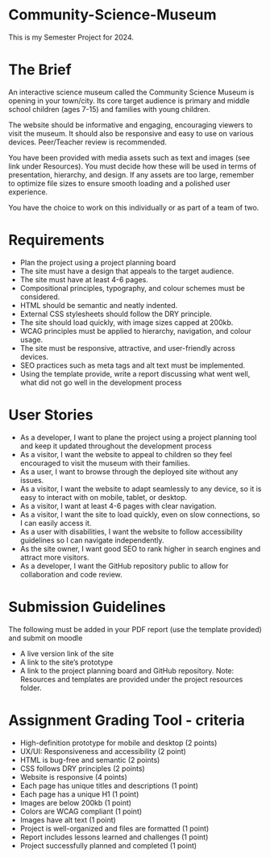# Community-Science-Museum
This is my Semester Project for 2024.

# The Brief
An interactive science museum called the Community Science Museum is opening in your town/city. Its core target audience is primary and middle school children (ages 7-15) and families with young children.

The website should be informative and engaging, encouraging viewers to visit the museum. It should also be responsive and easy to use on various devices. Peer/Teacher review is recommended.

You have been provided with media assets such as text and images (see link under Resources). You must decide how these will be used in terms of presentation, hierarchy, and design. If any assets are too large, remember to optimize file sizes to ensure smooth loading and a polished user experience.

You have the choice to work on this individually or as part of a team of two.

# Requirements
- Plan the project using a project planning board
- The site must have a design that appeals to the target audience.
- The site must have at least 4-6 pages.
- Compositional principles, typography, and colour schemes must be considered.
- HTML should be semantic and neatly indented.
- External CSS stylesheets should follow the DRY principle.
- The site should load quickly, with image sizes capped at 200kb.
- WCAG principles must be applied to hierarchy, navigation, and colour usage.
- The site must be responsive, attractive, and user-friendly across devices.
- SEO practices such as meta tags and alt text must be implemented.
- Using the template provide, write a report discussing what went well, what did not go well in the development process

# User Stories
- As a developer, I want to plane the project using a project planning tool and keep it updated throughout the development process
- As a visitor, I want the website to appeal to children so they feel encouraged to visit the museum with their families.
- As a user, I want to browse through the deployed site without any issues.
- As a visitor, I want the website to adapt seamlessly to any device, so it is easy to interact with on mobile, tablet, or desktop.
- As a visitor, I want at least 4-6 pages with clear navigation.
- As a visitor, I want the site to load quickly, even on slow connections, so I can easily access it.
- As a user with disabilities, I want the website to follow accessibility guidelines so I can navigate independently.
- As the site owner, I want good SEO to rank higher in search engines and attract more visitors.
- As a developer, I want the GitHub repository public to allow for collaboration and code review.

# Submission Guidelines
The following must be added in your PDF report (use the template provided) and submit on moodle

- A live version link of the site
- A link to the site’s prototype
- A link to the project planning board and GitHub repository.
Note: Resources and templates are provided under the project resources folder.

# Assignment Grading Tool - criteria

 - High-definition prototype for mobile and desktop (2 points)
 - UX/UI: Responsiveness and accessibility (2 point)
 - HTML is bug-free and semantic (2 points)
 - CSS follows DRY principles (2 points)
 - Website is responsive (4 points)
 - Each page has unique titles and descriptions (1 point)
 - Each page has a unique H1 (1 point)
 - Images are below 200kb (1 point)
 - Colors are WCAG compliant (1 point)
 - Images have alt text (1 point)
 - Project is well-organized and files are formatted (1 point)
 - Report includes lessons learned and challenges (1 point)
 - Project successfully planned and completed (1 point)
